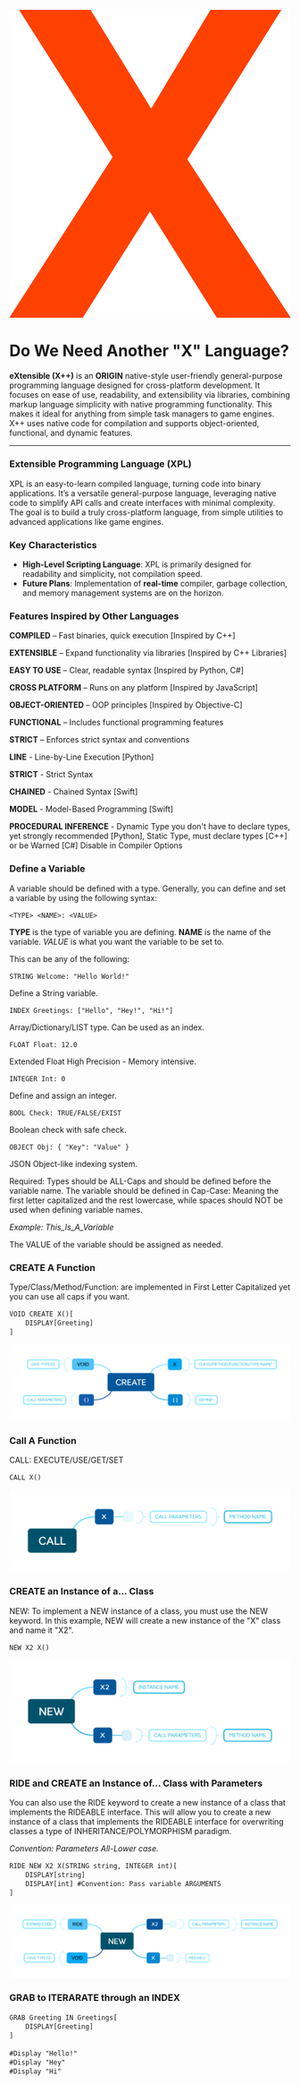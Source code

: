 ![Mini X Logo](FEATURES/DIAGRAMS/LOGO/x.png "LOGO")

# Do We Need Another "X" Language?

**eXtensible (X++)** is an **ORIGIN** native-style user-friendly general-purpose programming language designed for cross-platform development. It focuses on ease of use, readability, and extensibility via libraries, combining markup language simplicity with native programming functionality. This makes it ideal for anything from simple task managers to game engines. X++ uses native code for compilation and supports object-oriented, functional, and dynamic features.

---

### Extensible Programming Language (XPL)

XPL is an easy-to-learn compiled language, turning code into binary applications. It’s a versatile general-purpose language, leveraging native code to simplify API calls and create interfaces with minimal complexity. The goal is to build a truly cross-platform language, from simple utilities to advanced applications like game engines.

### Key Characteristics
- **High-Level Scripting Language**: XPL is primarily designed for readability and simplicity, not compilation speed.
- **Future Plans**: Implementation of **real-time** compiler, garbage collection, and memory management systems are on the horizon.

### Features Inspired by Other Languages
   **COMPILED** – Fast binaries, quick execution [Inspired by C++]
   
   **EXTENSIBLE** – Expand functionality via libraries [Inspired by C++ Libraries]
   
   **EASY TO USE** – Clear, readable syntax [Inspired by Python, C#]
   
   **CROSS PLATFORM** – Runs on any platform [Inspired by JavaScript]
   
   **OBJECT-ORIENTED** – OOP principles [Inspired by Objective-C]
   
   **FUNCTIONAL** – Includes functional programming features
   
   **STRICT** – Enforces strict syntax and conventions
   
   **LINE** - Line-by-Line Execution [Python]
   
   **STRICT** - Strict Syntax
   
   **CHAINED** - Chained Syntax [Swift]
   
   **MODEL** - Model-Based Programming [Swift]
   
   **PROCEDURAL INFERENCE**  - Dynamic Type you don't have to declare types, yet strongly recommended [Python], Static Type, must declare types [C++] or be Warned [C#] Disable in Compiler Options


### Define a Variable <TYPE>

A variable should be defined with a type.
Generally, you can define and set a variable by using the following syntax:

    <TYPE> <NAME>: <VALUE>

**TYPE** is the type of variable you are defining. **NAME** is the name of the variable. *VALUE* is what you want the variable to be set to.

This can be any of the following:

    STRING Welcome: "Hello World!"  
   Define a String variable.
    
    INDEX Greetings: ["Hello", "Hey!", "Hi!"]  
   Array/Dictionary/LIST type. Can be used as an index.
   
    FLOAT Float: 12.0  
   Extended Float High Precision - Memory intensive.
   
    INTEGER Int: 0  
   Define and assign an integer.
   
    BOOL Check: TRUE/FALSE/EXIST  
   Boolean check with safe check.
   
    OBJECT Obj: { "Key": "Value" }  
   JSON Object-like indexing system.


Required: Types should be ALL-Caps and should be defined before the variable name. The variable should be defined in Cap-Case: Meaning the first letter capitalized and the rest lowercase, while spaces should NOT be used when defining variable names.

*Example: This_Is_A_Variable*

The VALUE of the variable should be assigned as needed.


### CREATE A Function

Type/Class/Method/Function: are implemented in First Letter Capitalized yet you can use all caps if you want. 

    VOID CREATE X()[
        DISPLAY[Greeting]
    ]

![CREATE A TYPE CLASS METHOD OR FUNCTION](FEATURES/DIAGRAMS/CREATE.png "CREATE")

### Call A Function

CALL: EXECUTE/USE/GET/SET
    
    CALL X()

![CALL METHOD](FEATURES/DIAGRAMS/CALL.png "CALL")

### CREATE an Instance of a... Class

NEW: To implement a NEW instance of a class, you must use the NEW keyword.  In this example, NEW will create a new instance of the "X" class and name it "X2". 

    NEW X2 X()

![NEW INSTANCE](FEATURES/DIAGRAMS/NEW.png "NEW")

### RIDE and CREATE an Instance of... Class with Parameters

 You can also use the RIDE keyword to create a new instance of a class that implements the RIDEABLE interface.  This will allow you to create a new instance of a class that implements the RIDEABLE interface for overwriting classes a type of INHERITANCE/POLYMORPHISM paradigm.

*Convention: Parameters All-Lower case.*

    RIDE NEW X2 X(STRING string, INTEGER int)[
        DISPLAY[string]
        DISPLAY[int] #Convention: Pass variable ARGUMENTS
    ]

![NEW RIDEABLE INSTANCE](FEATURES/DIAGRAMS/RIDE.png "RIDE")

### GRAB to ITERARATE through an INDEX
 
    GRAB Greeting IN Greetings[
        DISPLAY[Greeting]
    ]

    #Display "Hello!"
    #Display "Hey"
    #Display "Hi"
